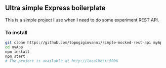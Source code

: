 ## Ultra simple Express boilerplate

This is a simple project I use when I need to do some experiment REST API.

### To install

```bash
git clone https://github.com/topogigiovanni/simple-mocked-rest-api myApp
cd myApp
npm install
npm start
# The project is available at http://localhost:5000
```
